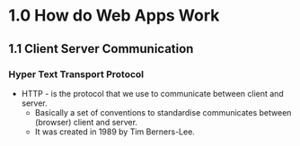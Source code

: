 # 1.0 How do Web Apps Work

## 1.1 Client Server Communication

### Hyper Text Transport Protocol

- HTTP - is the protocol that we use to communicate between client and server.
    - Basically a set of conventions to standardise communicates between (browser) client and server.
    - It was created in 1989 by Tim Berners-Lee.